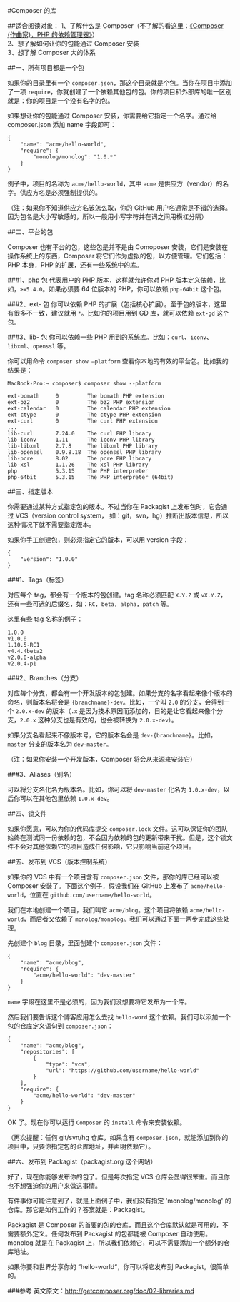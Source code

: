 #Composer 的库

##适合阅读对象：
1、了解什么是 Composer（不了解的看这里：[《Composer (作曲家)，PHP 的依赖管理器》](https://github.com/huanghua581/laravel/blob/master/composer/00-intro.md)）  
2、想了解如何让你的包能通过 Composer 安装  
3、想了解 Composer 大的体系  

##一、所有项目都是一个包

如果你的目录里有一个 `composer.json`，那这个目录就是个包。当你在项目中添加了一项 `require`，你就创建了一个依赖其他包的包。你的项目和外部库的唯一区别就是：你的项目是一个没有名字的包。

如果想让你的包能通过 Composer 安装，你需要给它指定一个名字。通过给 composer.json 添加 name 字段即可：

```
{
    "name": "acme/hello-world",
    "require": {
        "monolog/monolog": "1.0.*"
    }
}
```

例子中，项目的名称为 `acme/hello-world`，其中 `acme` 是供应方（vendor）的名字。供应方名是必须强制提供的。

（注：如果你不知道供应方名该怎么取，你的 GitHub 用户名通常是不错的选择。因为包名是大小写敏感的，所以一般用小写字符并在词之间用横杠分隔）

##二、平台的包

Composer 也有平台的包，这些包是并不是由 Comoposer 安装，它们是安装在操作系统上的东西，Composer 将它们作为虚拟的包，以方便管理。它们包括：PHP 本身，PHP 的扩展，还有一些系统中的库。

###1、php 包
代表用户的 PHP 版本，这样就允许你对 PHP 版本定义依赖，比如，`>=5.4.0`。如果必须要 64 位版本的 PHP，你可以依赖 `php-64bit` 这个包。

###2、ext-<name> 包
你可以依赖 PHP 的扩展（包括核心扩展）。至于包的版本，这里有很多不一致，建议就用 `*`。比如你的项目用到 GD 库，就可以依赖 `ext-gd` 这个包。

###3、lib-<name> 包
你可以依赖一些 PHP 用到的系统库。比如：`curl`、`iconv`、`libxml`、`openssl` 等。

你可以用命令 `composer show –platform` 查看你本地的有效的平台包。比如我的结果是：

```
MacBook-Pro:~ composer$ composer show --platform
 
ext-bcmath     0         The bcmath PHP extension
ext-bz2        0         The bz2 PHP extension
ext-calendar   0         The calendar PHP extension
ext-ctype      0         The ctype PHP extension
ext-curl       0         The curl PHP extension
...
lib-curl       7.24.0    The curl PHP library
lib-iconv      1.11      The iconv PHP library
lib-libxml     2.7.8     The libxml PHP library
lib-openssl    0.9.8.18  The openssl PHP library
lib-pcre       8.02      The pcre PHP library
lib-xsl        1.1.26    The xsl PHP library
php            5.3.15    The PHP interpreter
php-64bit      5.3.15    The PHP interpreter (64bit)
```

##三、指定版本

你需要通过某种方式指定包的版本。不过当你在 Packagist 上发布包时，它会通过 VCS（version control system， 如：git，svn，hg）推断出版本信息，所以这种情况下就不需要指定版本。

如果你手工创建包，则必须指定它的版本，可以用 version 字段：

```
{
    "version": "1.0.0"
}
```

###1、Tags（标签）

对应每个 tag，都会有一个版本的包创建。tag 名称必须匹配 `X.Y.Z` 或 `vX.Y.Z`，还有一些可选的后缀名，如：`RC`，`beta`，`alpha`，`patch` 等。

这里有些 tag 名称的例子：

```
1.0.0
v1.0.0
1.10.5-RC1
v4.4.4beta2
v2.0.0-alpha
v2.0.4-p1
```

###2、Branches（分支）

对应每个分支，都会有一个开发版本的包创建。如果分支的名字看起来像个版本的命名，则版本名将会是 `{branchname}-dev`。比如，一个叫 `2.0` 的分支，会得到一个 `2.0.x-dev` 的版本（`.x` 是因为技术原因而添加的，目的是让它看起来像个分支，`2.0.x` 这种分支也是有效的，也会被转换为 `2.0.x-dev`）。

如果分支名看起来不像版本号，它的版本名会是 `dev-{branchname}`。比如，`master` 分支的版本名为 `dev-master`。

（注：如果你安装一个开发版本，Composer 将会从来源来安装它）

###3、Aliases（别名）

可以将分支名化名为版本名。比如，你可以将 `dev-master` 化名为 `1.0.x-dev`，以后你可以在其他包里依赖 `1.0.x-dev`。

##四、锁文件

如果你愿意，可以为你的代码库提交 `composer.lock` 文件。这可以保证你的团队始终在测试同一份依赖的包，不会因为依赖的包的更新带来干扰。但是，这个锁文件不会对其他依赖它的项目造成任何影响，它只影响当前这个项目。

##五、发布到 VCS（版本控制系统）

如果你的 VCS 中有一个项目含有 `composer.json` 文件，那你的库已经可以被 Composer 安装了。下面这个例子，假设我们在 GitHub 上发布了 `acme/hello-world`，位置在 `github.com/username/hello-world`。

我们在本地创建一个项目，我们叫它 `acme/blog`。这个项目将依赖 `acme/hello-world`，而后者又依赖了 `monolog/monolog`。我们可以通过下面一两步完成这些处理。

先创建个 `blog` 目录，里面创建个 `composer.json` 文件：

```
{
    "name": "acme/blog",
    "require": {
        "acme/hello-world": "dev-master"
    }
}
```

`name` 字段在这里不是必须的，因为我们没想要将它发布为一个库。

然后我们要告诉这个博客应用怎么去找 `hello-word` 这个依赖。我们可以添加一个包的仓库定义语句到 `composer.json`：

```
{
    "name": "acme/blog",
    "repositories": [
        {
            "type": "vcs",
            "url": "https://github.com/username/hello-world"
        }
    ],
    "require": {
        "acme/hello-world": "dev-master"
    }
}
```

OK 了。现在你可以运行 `Composer` 的 `install` 命令来安装依赖。

（再次提醒：任何 git/svn/hg 仓库，如果含有 `composer.json`，就能添加到你的项目中，只要你指定包的仓库地址，并声明依赖它）。

##六、发布到 Packagist（packagist.org 这个网站）

好了，现在你能够发布你的包了。但是每次指定 VCS 仓库会显得很笨重。而且你也不想强迫你的用户来做这事情。

有件事你可能注意到了，就是上面例子中，我们没有指定 'monolog/monolog' 的仓库。那它是如何工作的？答案就是：Packagist。

Packagist 是 Composer 的首要的包的仓库，而且这个仓库默认就是可用的，不需要额外定义。任何发布到 Packagist 的包都能被 Composer 自动使用。monolog 就是在 Packagist 上，所以我们依赖它，可以不需要添加一个额外的仓库地址。

如果你要和世界分享你的 ”hello-world“，你可以将它发布到 Packagist。很简单的。

###参考
英文原文：http://getcomposer.org/doc/02-libraries.md
